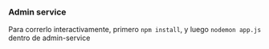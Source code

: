 ### Admin service

Para correrlo interactivamente, primero `npm install`, y luego `nodemon app.js` dentro de admin-service
